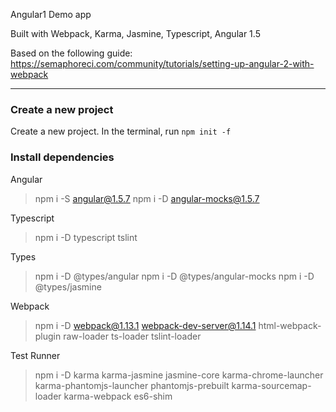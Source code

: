 Angular1 Demo app

Built with Webpack, Karma, Jasmine, Typescript, Angular 1.5

Based on the following guide:
https://semaphoreci.com/community/tutorials/setting-up-angular-2-with-webpack

---

### Create a new project

Create a new project.
In the terminal, run `npm init -f`

### Install dependencies

Angular
> npm i -S angular@1.5.7
> npm i -D angular-mocks@1.5.7

Typescript
> npm i -D typescript tslint

Types
> npm i -D @types/angular
> npm i -D @types/angular-mocks
> npm i -D @types/jasmine

Webpack
> npm i -D webpack@1.13.1 webpack-dev-server@1.14.1 html-webpack-plugin raw-loader ts-loader tslint-loader

Test Runner
> npm i -D karma karma-jasmine jasmine-core karma-chrome-launcher karma-phantomjs-launcher phantomjs-prebuilt karma-sourcemap-loader karma-webpack es6-shim

